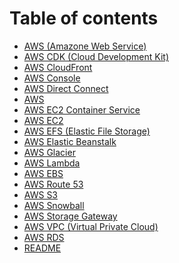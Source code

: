 # Table of contents

* [AWS (Amazone Web Service)](<AWS (Amazone Web Service).md>)
* [AWS CDK (Cloud Development Kit)](<AWS CDK (Cloud Development Kit).md>)
* [AWS CloudFront](<AWS CloudFront.md>)
* [AWS Console](<AWS Console.md>)
* [AWS Direct Connect](<AWS Direct Connect.md>)
* [AWS](<AWS EBS.md>)
* [AWS EC2 Container Service](<AWS EC2 Container Service.md>)
* [AWS EC2](<AWS EC2.md>)
* [AWS EFS (Elastic File Storage)](<AWS EFS (Elastic File Storage).md>)
* [AWS Elastic Beanstalk](<AWS Elastic Beanstalk.md>)
* [AWS Glacier](<AWS Glacier.md>)
* [AWS Lambda](<AWS Lambda.md>)
* [AWS EBS](<AWS RDS.md>)
* [AWS Route 53](<AWS Route 53.md>)
* [AWS S3](<AWS S3.md>)
* [AWS Snowball](<AWS Snowball.md>)
* [AWS Storage Gateway](<AWS Storage Gateway.md>)
* [AWS VPC (Virtual Private Cloud)](<AWS VPC (Virtual Private Cloud).md>)
* [AWS RDS](AWS.md)
* [README](<README.md>)
